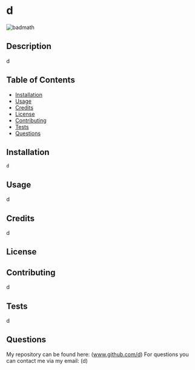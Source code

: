 
# d

![badmath](https://img.shields.io/badge/license-GNU-orange)

## Description
d

## Table of Contents
* [Installation](#installation)
* [Usage](#usage)
* [Credits](#credits)
* [License](#license)
* [Contributing](#contributing)
* [Tests](#tests)
* [Questions](#questions)

## Installation
```shell
d
```

## Usage
d

## Credits
d


## License
  

## Contributing
d

## Tests
d

## Questions
My repository can be found here: (www.github.com/d)
For questions you can contact me via my email: (d)
  
